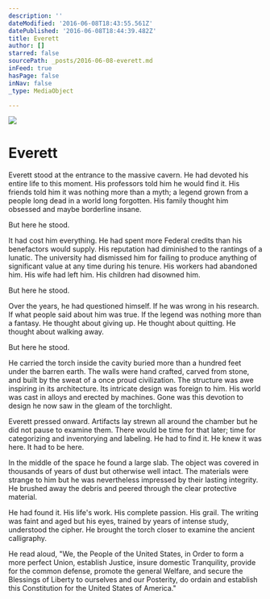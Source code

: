 ```yaml
---
description: ''
dateModified: '2016-06-08T18:43:55.561Z'
datePublished: '2016-06-08T18:44:39.482Z'
title: Everett
author: []
starred: false
sourcePath: _posts/2016-06-08-everett.md
inFeed: true
hasPage: false
inNav: false
_type: MediaObject

---
```

![](https://the-grid-user-content.s3-us-west-2.amazonaws.com/d80332a3-772c-420c-89b9-bd8904433aff.jpg)

# Everett

Everett stood at the entrance to the massive cavern. He had devoted his entire life to this moment. His professors told him he would find it. His friends told him it was nothing more than a myth; a legend grown from a people long dead in a world long forgotten. His family thought him obsessed and maybe borderline insane.

But here he stood.

It had cost him everything. He had spent more Federal credits than his benefactors would supply. His reputation had diminished to the rantings of a lunatic. The university had dismissed him for failing to produce anything of significant value at any time during his tenure. His workers had abandoned him. His wife had left him. His children had disowned him.

But here he stood.

Over the years, he had questioned himself. If he was wrong in his research. If what people said about him was true. If the legend was nothing more than a fantasy. He thought about giving up. He thought about quitting. He thought about walking away.

But here he stood.

He carried the torch inside the cavity buried more than a hundred feet under the barren earth. The walls were hand crafted, carved from stone, and built by the sweat of a once proud civilization. The structure was awe inspiring in its architecture. Its intricate design was foreign to him. His world was cast in alloys and erected by machines. Gone was this devotion to design he now saw in the gleam of the torchlight.

Everett pressed onward. Artifacts lay strewn all around the chamber but he did not pause to examine them. There would be time for that later; time for categorizing and inventorying and labeling. He had to find it. He knew it was here. It had to be here.

In the middle of the space he found a large slab. The object was covered in thousands of years of dust but otherwise well intact. The materials were strange to him but he was nevertheless impressed by their lasting integrity. He brushed away the debris and peered through the clear protective material.

He had found it. His life's work. His complete passion. His grail. The writing was faint and aged but his eyes, trained by years of intense study, understood the cipher. He brought the torch closer to examine the ancient calligraphy.

He read aloud, "We, the People of the United States, in Order to form a more perfect Union, establish Justice, insure domestic Tranquility, provide for the common defense, promote the general Welfare, and secure the Blessings of Liberty to ourselves and our Posterity, do ordain and establish this Constitution for the United States of America."